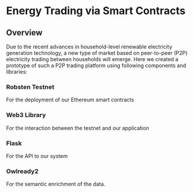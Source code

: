 # Energy Trading via Smart Contracts

## Overview
Due to the recent advances in household-level renewable electricity generation technology, a new type of market based on peer-to-peer (P2P) electricity trading between households will emerge.
Here we created a prototype of such a P2P trading platform using following components and libraries:
### Robsten Testnet
For the deployment of our Ethereum smart contracts
### Web3 Library
For the interaction between the testnet and our application
### Flask
For the API to our system
### Owlready2
For the semantic enrichment of the data.
